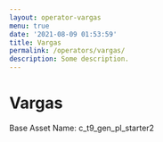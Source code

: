 ```yaml
---
layout: operator-vargas
menu: true
date: '2021-08-09 01:53:59'
title: Vargas
permalink: /operators/vargas/
description: Some description.
---
```


# Vargas

Base Asset Name: c_t9_gen_pl_starter2